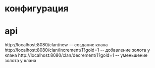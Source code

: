 # конфигурация
# api
http://localhost:8080/clan/new -- создание клана 
http://localhost:8080/clan/increment/1?gold=1 -- добавление золота у клана
http://localhost:8080/clan/decrement/1?gold=1 -- уменьшение золота у клана
